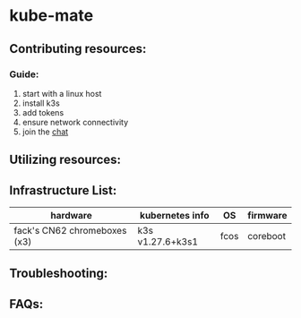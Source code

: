 # kube-mate

## Contributing resources:

### Guide:

1. start with a linux host
2. install k3s
3. add tokens
4. ensure network connectivity
5. join the [chat](https://chat.cyberia.club/#/room/#kubernauts:cyberia.club)

## Utilizing resources:

## Infrastructure List:

| hardware                      | kubernetes info  | OS    | firmware |
|-------------------------------|------------------|-------|----------|
| fack's CN62 chromeboxes (x3)  | k3s v1.27.6+k3s1 | fcos  | coreboot |

## Troubleshooting:

## FAQs: